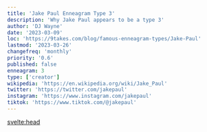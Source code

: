 ```yaml
---
title: 'Jake Paul Enneagram Type 3'
description: 'Why Jake Paul appears to be a type 3'
author: 'DJ Wayne'
date: '2023-03-09'
loc: 'https://9takes.com/blog/famous-enneagram-types/Jake-Paul'
lastmod: '2023-03-26'
changefreq: 'monthly'
priority: '0.6'
published: false
enneagram: 3
type: ['creator']
wikipedia: 'https://en.wikipedia.org/wiki/Jake_Paul'
twitter: 'https://twitter.com/jakepaul'
instagram: 'https://www.instagram.com/jakepaul'
tiktok: 'https://www.tiktok.com/@jakepaul'
---
```



<svelte:head>
  <!-- <meta property="og:image" content="https://9takes.com/types/8s/Jake-Paul.webp" /> -->
  <link rel="canonical" href="https://9takes.com/blog/famous-enneagram-types/Jake-Paul">
</svelte:head>
<!-- <script>
	import  PopCard  from "../../../lib/components/atoms/PopCard.svelte";
</script>
<div
	style="display: flex;
    justify-content: center;
    margin: 1rem 0;
	"
>
	<PopCard
		image={`/types/8s/${'Jake-Paul'}.webp`}
		showIcon={false}
		text="Jake Paul"
		subtext=""
	/>
</div> -->

<p class="firstLetter"></p>
